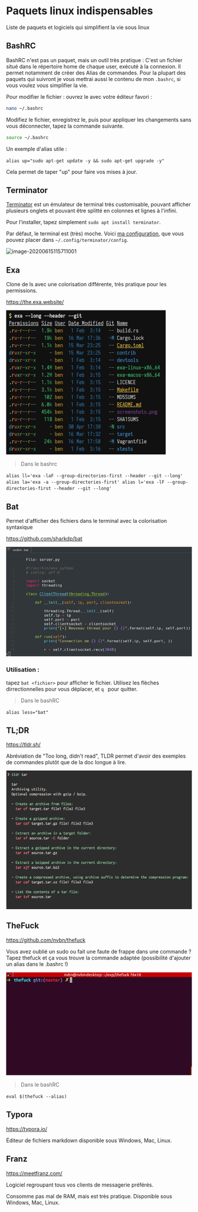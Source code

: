 # Paquets linux indispensables

Liste de paquets et logiciels qui simplifient la vie sous linux



## BashRC

BashRC n'est pas un paquet, mais un outil très pratique : C'est un fichier situé dans le répertoire home de chaque user, exécuté à la connexion. Il permet notamment de créer des Alias de commandes.
Pour la plupart des paquets qui suivront je vous mettrai aussi le contenu de mon `.bashrc`, si vous voulez vous simplifier la vie.

Pour modifier le fichier : ouvrez le avec votre éditeur favori : 

```bash
nano ~/.bashrc
```

Modifiez le fichier, enregistrez le, puis pour appliquer les changements sans vous déconnecter, tapez la commande suivante.

```bash
source ~/.bashrc
```



Un exemple d'alias utile : 

`alias up="sudo apt-get update -y && sudo apt-get upgrade -y"`

Cela permet de taper "up" pour faire vos mises à jour.



## Terminator

[Terminator](https://doc.ubuntu-fr.org/terminator) est un émulateur de terminal très customisable, pouvant afficher plusieurs onglets et pouvant être splitté en colonnes et lignes à l'infini.

Pour l'installer, tapez simplement  `sudo apt install terminator`.

Par défaut, le terminal est (très) moche. Voici [ma configuration](./config_terminator), que vous pouvez placer dans `~/.config/terminator/config`.

![image-20200615115711001](/home/totok/Documents/prog/Notices/Paquets-linux-indispensables/terminator.png)

## Exa

Clone de ls avec une colorisation différente, très pratique pour les permissions.

https://the.exa.website/

![./exa.jpg](./exa.jpg)



> Dans le bashrc

`alias ll='exa -laF --group-directories-first --header --git --long'
alias la='exa -a --group-directories-first'
alias l='exa -lF --group-directories-first --header --git --long'`



## Bat

Permet d'afficher des fichiers dans le terminal avec la colorisation syntaxique

https://github.com/sharkdp/bat

![./exa.jpg](./bat.jpg)

### Utilisation : 

tapez `bat <fichier>` pour afficher le fichier. Utilisez les flèches dirrectionnelles pour vous déplacer, et `q ` pour quitter.



>  Dans le bashRC

`alias less="bat"`



## TL;DR

https://tldr.sh/

Abréviation de "Too long, didn't read", TLDR permet d'avoir des exemples de commandes plutôt que de la doc longue à lire.

![./tldr.png](./tldr.png)



## TheFuck

https://github.com/nvbn/thefuck

Vous avez oublié un sudo ou fait une faute de frappe dans une commande ? Tapez thefuck et ça vous trouve la commande adaptée (possibilité d'ajouter un alias dans le .bashrc !)

![./thefuck.gif](./thefuck.gif)

> Dans le bashRC

`eval $(thefuck --alias)`



## Typora

https://typora.io/

Éditeur de fichiers markdown disponible sous Windows, Mac, Linux.



## Franz

https://meetfranz.com/

Logiciel regroupant tous vos clients de messagerie préférés.

Consomme pas mal de RAM, mais est très pratique. Disponible sous Windows, Mac, Linux.

